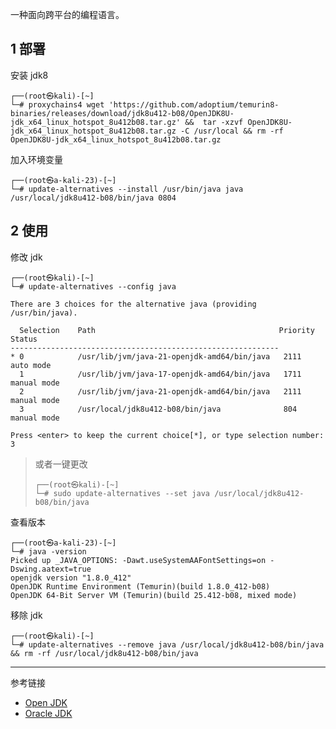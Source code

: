 一种面向跨平台的编程语言。

## 1 部署

安装 jdk8

```shell
┌──(root㉿kali)-[~]
└─# proxychains4 wget 'https://github.com/adoptium/temurin8-binaries/releases/download/jdk8u412-b08/OpenJDK8U-jdk_x64_linux_hotspot_8u412b08.tar.gz' &&  tar -xzvf OpenJDK8U-jdk_x64_linux_hotspot_8u412b08.tar.gz -C /usr/local && rm -rf OpenJDK8U-jdk_x64_linux_hotspot_8u412b08.tar.gz
```

加入环境变量

```shell
┌──(root㉿a-kali-23)-[~]
└─# update-alternatives --install /usr/bin/java java /usr/local/jdk8u412-b08/bin/java 0804
```

## 2 使用

修改 jdk

```shell
┌──(root㉿kali)-[~]
└─# update-alternatives --config java
```

```shell
There are 3 choices for the alternative java (providing /usr/bin/java).

  Selection    Path                                         Priority   Status
------------------------------------------------------------
* 0            /usr/lib/jvm/java-21-openjdk-amd64/bin/java   2111      auto mode
  1            /usr/lib/jvm/java-17-openjdk-amd64/bin/java   1711      manual mode
  2            /usr/lib/jvm/java-21-openjdk-amd64/bin/java   2111      manual mode
  3            /usr/local/jdk8u412-b08/bin/java              804       manual mode

Press <enter> to keep the current choice[*], or type selection number: 3
```

> 或者一键更改
>
> ```shell
> ┌──(root㉿kali)-[~]
> └─# sudo update-alternatives --set java /usr/local/jdk8u412-b08/bin/java
> ```

查看版本

```shell
┌──(root㉿a-kali-23)-[~]
└─# java -version
Picked up _JAVA_OPTIONS: -Dawt.useSystemAAFontSettings=on -Dswing.aatext=true
openjdk version "1.8.0_412"
OpenJDK Runtime Environment (Temurin)(build 1.8.0_412-b08)
OpenJDK 64-Bit Server VM (Temurin)(build 25.412-b08, mixed mode)
```

移除 jdk

```shell
┌──(root㉿kali)-[~]
└─# update-alternatives --remove java /usr/local/jdk8u412-b08/bin/java && rm -rf /usr/local/jdk8u412-b08/bin/java
```

---

参考链接

- [Open JDK](https://adoptium.net/zh-CN/)
- [Oracle JDK](https://www.java.com/en/download/manual.jsp)

